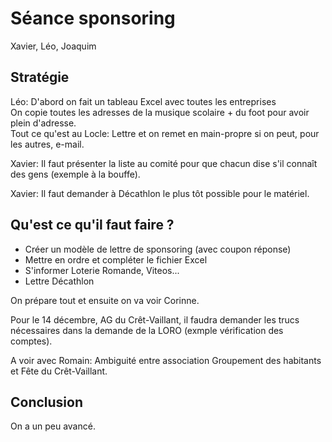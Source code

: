 # Séance sponsoring

Xavier, Léo, Joaquim

## Stratégie

Léo: D'abord on fait un tableau Excel avec toutes les entreprises  
On copie toutes les adresses de la musique scolaire + du foot pour avoir plein d'adresse.  
Tout ce qu'est au Locle: Lettre et on remet en main-propre si on peut, pour les autres, e-mail.

Xavier: Il faut présenter la liste au comité pour que chacun dise s'il connaît des gens (exemple à la bouffe).

Xavier: Il faut demander à Décathlon le plus tôt possible pour le matériel.

## Qu'est ce qu'il faut faire ?

* Créer un modèle de lettre de sponsoring (avec coupon réponse)
* Mettre en ordre et compléter le fichier Excel
* S'informer Loterie Romande, Viteos...
* Lettre Décathlon

On prépare tout et ensuite on va voir Corinne.

Pour le 14 décembre, AG du Crêt-Vaillant, il faudra demander les trucs nécessaires dans la demande de la LORO (exmple vérification des comptes).

A voir avec Romain: Ambiguité entre association Groupement des habitants et Fête du Crêt-Vaillant.

## Conclusion

On a un peu avancé.
